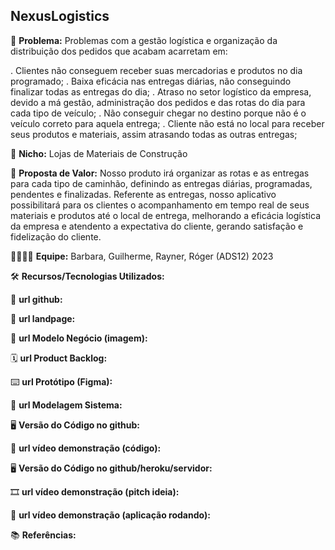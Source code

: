 ## NexusLogistics
🙁 **Problema:**
Problemas com a gestão logística e organização da distribuição dos pedidos que acabam acarretam em:


. Clientes não conseguem receber suas mercadorias e produtos no dia programado;
. Baixa eficácia nas entregas diárias, não conseguindo finalizar todas as entregas do dia;
. Atraso no setor logístico da empresa, devido a má gestão, administração dos pedidos e das rotas do dia para cada tipo de veículo;
. Não conseguir chegar no destino porque não é o veículo correto para aquela entrega;
. Cliente não está no local para receber seus produtos e materiais, assim atrasando todas as outras entregas;

🙂 **Nicho:** Lojas de Materiais de Construção

🎁 **Proposta de Valor:** Nosso produto irá organizar as rotas
e as entregas para cada tipo de caminhão, definindo as entregas diárias, programadas, pendentes e
finalizadas. Referente as entregas, nosso aplicativo possibilitará para os clientes
o acompanhamento em tempo real de seus materiais e produtos até o local de entrega, 
melhorando a eficácia logística da empresa e atendento a expectativa do cliente, gerando
satisfação e fidelização do cliente.

🧑‍💻👩‍💻 **Equipe:** Barbara, Guilherme, Rayner, Róger (ADS12) 2023

🛠️ **Recursos/Tecnologias Utilizados:** 

🔗 **url github:**

🛬 **url landpage:**

🤝 **url Modelo Negócio (imagem):**

🗓️ **url Product Backlog:**

⌨️ **url Protótipo (Figma):**

📝 **url Modelagem Sistema:**

🖥️ **Versão do Código no github:**

🎥 **url vídeo demonstração (código):**

🖥️ **Versão do Código no github/heroku/servidor:**

🎞️ **url vídeo demonstração (pitch ideia):**

🎥 **url vídeo demonstração (aplicação rodando):**

📚 **Referências:**
